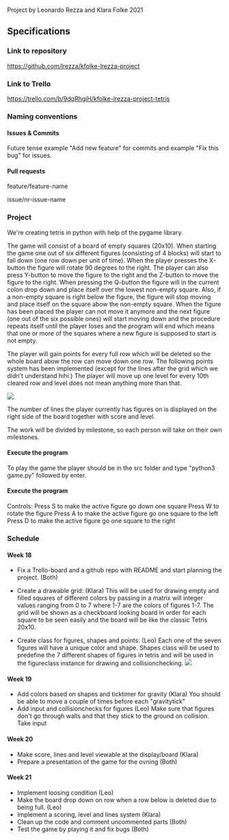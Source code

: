 Project by Leonardo Rezza and Klara Folke 2021
## Specifications

### Link to repository

https://github.com/lrezza/kfolke-lrezza-project

### Link to Trello
https://trello.com/b/9dqRhgiH/kfolke-lrezza-project-tetris 

### Naming conventions

#### Issues & Commits 

Future tense example "Add new feature" for commits and example "Fix this bug" for issues. 

#### Pull requests

feature/feature-name

issue/nr-issue-name

### Project

We're creating tetris in python with help of the pygame library. 

The game will consist of a board of empty squares (20x10). When starting the game one out of six different figures (consisting of 4 blocks) will start to fall down (one row down per unit of time). When the player presses the X-button the figure will rotate 90 degrees to the right. The player can also press Y-button to move the figure to the right and the Z-button to move the figure to the right. When pressing the Q-button the figure will in the current colon drop down and place itself over the lowest non-empty square. Also, if a non-empty square is right below the figure, the figure will stop moving and place itself on the square abow the non-empty square. When the figure has been placed the player can not move it anymore and the next figure (one out of the six possible ones) will start moving down and the procedure repeats itself until the player loses and the program will end which means that one or more of the squares where a new figure is supposed to start is not empty. 

The player will gain points for every full row which will be deleted so the whole board abow the row can move down one row. The following points system has been implemented (except for the lines after the grid which we didn't understand hihi.) The player will move up one level for every 10th cleared row and level does not mean anything more than that. 

![](https://trello-attachments.s3.amazonaws.com/608bc1a49c05532826643faa/60927fa754ff8b80a1011b38/a287eeb4badf2caeb56b9ab0d3be0ef1/Sk%C3%A4rmavbild_2021-05-25_kl._21.09.33.png)

The number of lines the player currently has figures on is displayed on the right side of the board together with score and level.

The work will be divided by milestone, so each person will take on their own milestones. 

#### Execute the program

To play the game the player should be in the src folder and type "python3 game.py" followed by enter.

#### Execute the program
Controls: 
    Press S to make the active figure go down one square
    Press W to rotate the figure
    Press A to make the active figure go one square to the left
    Press D to make the active figure go one square to the right

### Schedule 

#### Week 18
- Fix a Trello-board and a github repo with README and start planning the project. (Both)
- Create a drawable grid: (Klara)
    This will be used for drawing empty and filled squares of different colors by passing in a matrix will integer values 
    ranging from 0 to 7 where 1-7 are the colors of figures 1-7. The grid will be shown as a checkboard looking board in order for each square to be seen easily and the board will be like the classic Tetris 20x10.

- Create class for figures, shapes and points: (Leo)
    Each one of the seven figures will have a unique color and shape. Shapes class will be used to predefine
    the 7 different shapes of figures in tetris and will be used in the figureclass instance for drawing and collisionchecking.
![](https://mindyourdecisions.com/blog/wp-content/uploads/2018/05/tetris-riddle-thumb-600.png)

#### Week 19
- Add colors based on shapes and ticktimer for gravity (Klara)
    You should be able to move a couple of times before each "gravitytick"
- Add input and collisionchecks for figures (Leo)
    Make sure that figures don't go through walls and that they stick to the ground on collision. Take input

#### Week 20
- Make score, lines and level viewable at the display/board (Klara)
- Prepare a presentation of the game for the ovning (Both)

#### Week 21
- Implement loosing condition (Leo)
- Make the board drop down on row when a row below is deleted due to being full. (Leo)
- Implement a scoring, level and lines system (Klara)
- Clean up the code and comment uncommented parts (Both)
- Test the game by playing it and fix bugs (Both)
